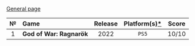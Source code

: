 [General page](../../)

|№|Game|Release|Platform(s)[*](# "What I played on")|Score|
|:---:|:---|:---:|:---:|:---:|
|1|**God of War: Ragnarök**|2022|`PS5`|10/10|
